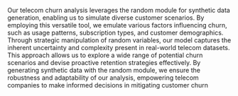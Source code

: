 Our telecom churn analysis leverages the random module for synthetic data generation, enabling us to simulate diverse customer scenarios. By employing this versatile tool, we emulate various factors influencing churn, such as usage patterns, subscription types, and customer demographics. Through strategic manipulation of random variables, our model captures the inherent uncertainty and complexity present in real-world telecom datasets. This approach allows us to explore a wide range of potential churn scenarios and devise proactive retention strategies effectively. By generating synthetic data with the random module, we ensure the robustness and adaptability of our analysis, empowering telecom companies to make informed decisions in mitigating customer churn
